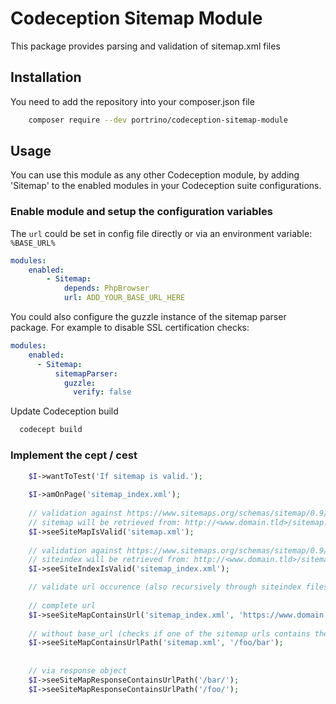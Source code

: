 # Codeception Sitemap Module

This package provides parsing and validation of sitemap.xml files

## Installation

You need to add the repository into your composer.json file

```bash
    composer require --dev portrino/codeception-sitemap-module
```

## Usage

You can use this module as any other Codeception module, by adding 'Sitemap' to the enabled modules in your Codeception suite configurations.

### Enable module and setup the configuration variables

The `url` could be set in config file directly or via an environment variable: `%BASE_URL%`

```yml
modules:
    enabled:
        - Sitemap:
            depends: PhpBrowser
            url: ADD_YOUR_BASE_URL_HERE
 ```  

You could also configure the guzzle instance of the sitemap parser package. For example to disable SSL certification checks:  

```yml
modules:
    enabled:
      - Sitemap:
          sitemapParser:
            guzzle:
              verify: false
 ``` 

Update Codeception build
  
```bash
  codecept build
```

### Implement the cept / cest 

```php
    $I->wantToTest('If sitemap is valid.');
    
    $I->amOnPage('sitemap_index.xml');
    
    // validation against https://www.sitemaps.org/schemas/sitemap/0.9/sitemap.xsd
    // sitemap will be retrieved from: http://<www.domain.tld>/sitemap.xml, where http://<www.domain.tld>/ is configured in module config
    $I->seeSiteMapIsValid('sitemap.xml');
    
    // validation against https://www.sitemaps.org/schemas/sitemap/0.9/siteindex.xsd
    // siteindex will be retrieved from: http://<www.domain.tld>/sitemap_index.xml, where http://<www.domain.tld>/ is configured in module config
    $I->seeSiteIndexIsValid('sitemap_index.xml');

    // validate url occurence (also recursively through siteindex files!)
    
    // complete url
    $I->seeSiteMapContainsUrl('sitemap_index.xml', 'https://www.domain.tld/foo/bar/');
    
    // without base_url (checks if one of the sitemap urls contains the path) 
    $I->seeSiteMapContainsUrlPath('sitemap.xml', '/foo/bar');
    
    
    // via response object
    $I->seeSiteMapResponseContainsUrlPath('/bar/');
    $I->seeSiteMapResponseContainsUrlPath('/foo/');
  
```
